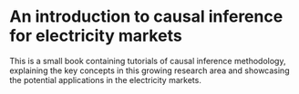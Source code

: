 # An introduction to causal inference for electricity markets

This is a small book containing tutorials of causal inference methodology, explaining the key concepts in this growing research area and showcasing the potential applications in the electricity markets.

```{tableofcontents}
```
